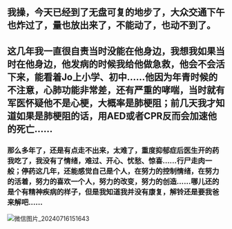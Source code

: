 ## 我操，今天已经到了无盘可复的地步了，大众交通下午也炸过了，量也放出来了，不能动了，也动不到了。

## 这几年我一直很自责当时没能在他身边，我想我如果当时在他身边，他发病的时候我给他做急救，他会不会活下来，能看着Jo上小学、初中……他因为年青时候的不注意，心肺功能非常差，还有严重的哮喘，当时就有军医怀疑他不是心梗，大概率是肺梗阻；前几天我才知道如果是肺梗阻的话，用AED或者CPR反而会加速他的死亡……

### 那么多年了，还是有点走不出来，太难了，重度抑郁症后医生开的药我吃了，我没有了情绪，难过、开心、忧愁、惊喜……行尸走肉一般；停药这几年，还能感觉自己是个人，在努力的控制情绪，在努力的活着，努力的喜欢一个人，努力的改变，努力的创造……哪儿还的是个有精神疾病的样子，但是我知道我并没有康复，解铃还是要我爸来解吧……
![微信图片_20240716151643](https://github.com/user-attachments/assets/6cbb2979-c7ce-48e5-bea8-29bb2d31fd46)
